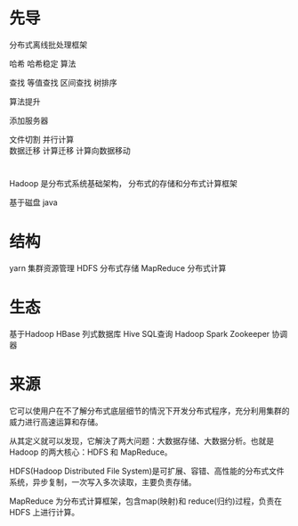 # 先导

分布式离线批处理框架

哈希 哈希稳定 算法


查找 等值查找 区间查找 
树排序

算法提升

添加服务器

文件切割   并行计算  
数据迁移 计算迁移
计算向数据移动


# 

Hadoop 是分布式系统基础架构，
分布式的存储和分布式计算框架

基于磁盘 java



# 结构
yarn 集群资源管理
HDFS 分布式存储
MapReduce 分布式计算

# 生态

基于Hadoop
HBase 列式数据库
Hive SQL查询 Hadoop
Spark
Zookeeper 协调器


# 来源



它可以使用户在不了解分布式底层细节的情況下开发分布式程序，充分利用集群的威力进行高速运算和存储。

从其定义就可以发现，它解決了两大问题：大数据存储、大数据分析。也就是 Hadoop 的两大核心：HDFS 和 MapReduce。

HDFS(Hadoop Distributed File System)是可扩展、容错、高性能的分布式文件系统，异步复制，一次写入多次读取，主要负责存储。

MapReduce 为分布式计算框架，包含map(映射)和 reduce(归约)过程，负责在 HDFS 上进行计算。

